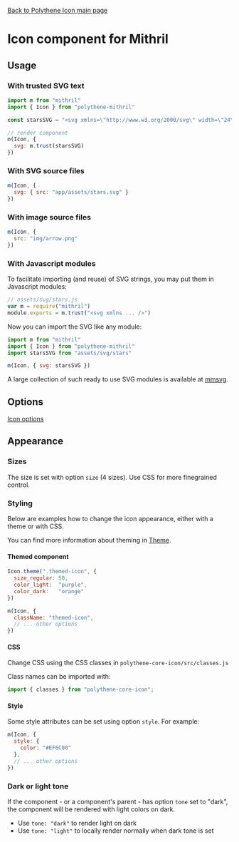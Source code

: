 [Back to Polythene Icon main page](Icon.md)

# Icon component for Mithril



## Usage

### With trusted SVG text

~~~javascript
import m from "mithril"
import { Icon } from "polythene-mithril"

const starsSVG = "<svg xmlns=\"http://www.w3.org/2000/svg\" width=\"24\" height=\"24\" viewBox=\"0 0 24 24\"><path d=\"M11.99 2C6.47 2 2 6.48 2 12s4.47 10 9.99 10C17.52 22 22 17.52 22 12S17.52 2 11.99 2zm4.24 16L12 15.45 7.77 18l1.12-4.81-3.73-3.23 4.92-.42L12 5l1.92 4.53 4.92.42-3.73 3.23L16.23 18z\"/></svg>"

// render component
m(Icon, {
  svg: m.trust(starsSVG)
})
~~~

### With SVG source files

~~~javascript
m(Icon, {
  svg: { src: "app/assets/stars.svg" }
})
~~~

### With image source files

~~~javascript
m(Icon, {
  src: "img/arrow.png"
})
~~~

### With Javascript modules

To facilitate importing (and reuse) of SVG strings, you may put them in Javascript modules:

~~~javascript
// assets/svg/stars.js
var m = require("mithril")
module.exports = m.trust("<svg xmlns ... />")
~~~

Now you can import the SVG like any module:

~~~javascript
import m from "mithril"
import { Icon } from "polythene-mithril"
import starsSVG from "assets/svg/stars"

m(Icon, { svg: starsSVG })
~~~

A large collection of such ready to use SVG modules is available at [mmsvg](https://github.com/ArthurClemens/mmsvg).



## Options

[Icon options](Icon.md)



## Appearance

### Sizes

The size is set with option `size` (4 sizes). Use CSS for more finegrained control.


### Styling

Below are examples how to change the icon appearance, either with a theme or with CSS.

You can find more information about theming in [Theme](Theme.md).

#### Themed component

~~~javascript
Icon.theme(".themed-icon", {
  size_regular: 50,
  color_light:  "purple",
  color_dark:   "orange"
})

m(Icon, {
  className: "themed-icon",
  // ... other options
})
~~~

#### CSS

Change CSS using the CSS classes in `polythene-core-icon/src/classes.js`

Class names can be imported with:

~~~javascript
import { classes } from "polythene-core-icon";
~~~

#### Style

Some style attributes can be set using option `style`. For example:

~~~javascript
m(Icon, {
  style: {
    color: "#EF6C00"
  },
  // ... other options
})
~~~

### Dark or light tone

If the component - or a component's parent - has option `tone` set to "dark", the component will be rendered with light colors on dark. 

* Use `tone: "dark"` to render light on dark
* Use `tone: "light"` to locally render normally when dark tone is set


